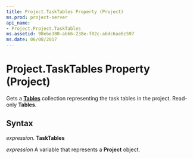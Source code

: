 ```yaml
---
title: Project.TaskTables Property (Project)
ms.prod: project-server
api_name:
- Project.Project.TaskTables
ms.assetid: 98ebe380-ab66-238e-f02c-a6dc6ae6c597
ms.date: 06/08/2017
---
```



# Project.TaskTables Property (Project)

Gets a **[Tables](table-object-project.md)** collection representing the task tables in the project. Read-only **Tables**.


## Syntax

 _expression_. **TaskTables**

 _expression_ A variable that represents a **Project** object.


